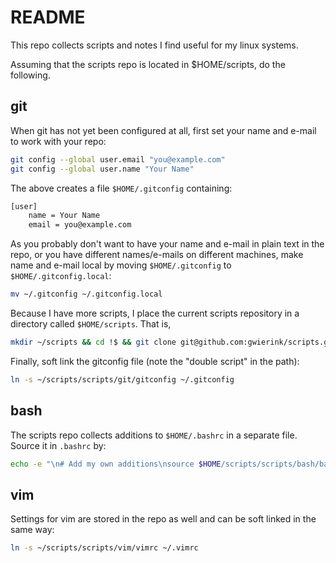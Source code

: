 # README

This repo collects scripts and notes I find useful for my linux systems.

Assuming that the scripts repo is located in $HOME/scripts, do the following.

## git
When git has not yet been configured at all, first set your name and e-mail
to work with your repo:
```bash
git config --global user.email "you@example.com"
git config --global user.name "Your Name"
```

The above creates a file `$HOME/.gitconfig` containing: 
```bash
[user]
    name = Your Name
    email = you@example.com
```

As you probably don't want to have your name and e-mail in plain text in the
repo, or you have different names/e-mails on different machines, make name and
e-mail local by moving `$HOME/.gitconfig` to `$HOME/.gitconfig.local`:
```bash
mv ~/.gitconfig ~/.gitconfig.local
```

Because I have more scripts, I place the current scripts repository in a
directory called ```$HOME/scripts```. That is,
```bash
mkdir ~/scripts && cd !$ && git clone git@github.com:gwierink/scripts.git
```

Finally, soft link the gitconfig file (note the "double script" in the path):
```bash
ln -s ~/scripts/scripts/git/gitconfig ~/.gitconfig
```

## bash
The scripts repo collects additions to `$HOME/.bashrc` in a separate file.
Source it in `.bashrc` by:
```bash
echo -e "\n# Add my own additions\nsource $HOME/scripts/scripts/bash/bashrc_additions"
```

## vim
Settings for vim are stored in the repo as well and can be soft linked in the
same way:
```bash
ln -s ~/scripts/scripts/vim/vimrc ~/.vimrc
```
